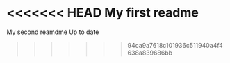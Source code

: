 <<<<<<< HEAD
My first readme
=======
My second reamdme
Up to date
>>>>>>> 94ca9a7618c101936c511940a4f4638a839686bb
